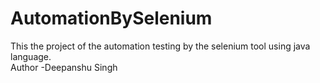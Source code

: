 # AutomationBySelenium
This the project of the automation testing by the selenium tool using java language.
<br>
Author -Deepanshu Singh
